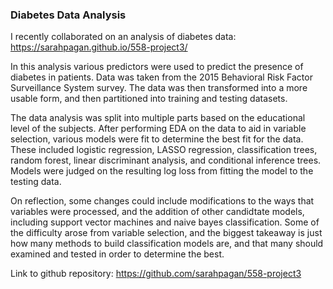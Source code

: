 ### Diabetes Data Analysis

I recently collaborated on an analysis of diabetes data: <https://sarahpagan.github.io/558-project3/>

In this analysis various predictors were used to predict the presence of diabetes in patients. Data was taken from the 2015 Behavioral Risk Factor Surveillance System survey. The data was then transformed into a more usable form, and then partitioned into training and testing datasets.

The data analysis was split into multiple parts based on the educational level of the subjects. After performing EDA on the data to aid in variable selection, various models were fit to determine the best fit for the data. These included logistic regression, LASSO regression, classification trees, random forest, linear discriminant analysis, and conditional inference trees. Models were judged on the resulting log loss from fitting the model to the testing data.

On reflection, some changes could include modifications to the ways that variables were processed, and the addition of other candidtate models, including support vector machines and naive bayes classification. Some of the difficulty arose from variable selection, and the biggest takeaway is just how many methods to build classification models are, and that many should examined and tested in order to determine the best.

Link to github repository: <https://github.com/sarahpagan/558-project3>
